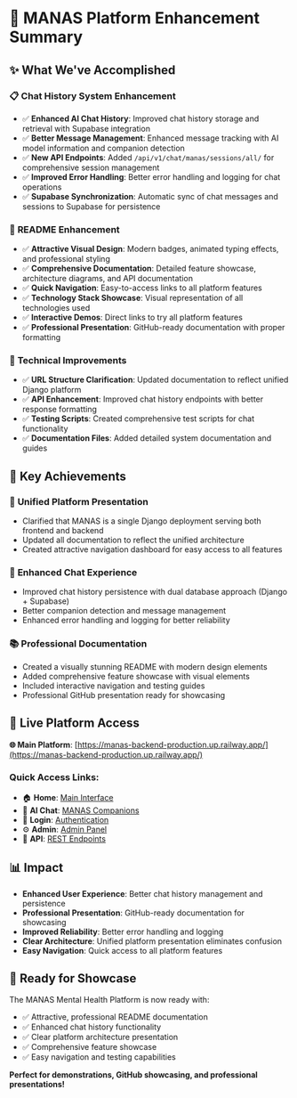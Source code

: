 # 🎉 MANAS Platform Enhancement Summary

## ✨ What We've Accomplished

### 📋 **Chat History System Enhancement**
- ✅ **Enhanced AI Chat History**: Improved chat history storage and retrieval with Supabase integration
- ✅ **Better Message Management**: Enhanced message tracking with AI model information and companion detection
- ✅ **New API Endpoints**: Added `/api/v1/chat/manas/sessions/all/` for comprehensive session management
- ✅ **Improved Error Handling**: Better error handling and logging for chat operations
- ✅ **Supabase Synchronization**: Automatic sync of chat messages and sessions to Supabase for persistence

### 🎨 **README Enhancement**
- ✅ **Attractive Visual Design**: Modern badges, animated typing effects, and professional styling
- ✅ **Comprehensive Documentation**: Detailed feature showcase, architecture diagrams, and API documentation
- ✅ **Quick Navigation**: Easy-to-access links to all platform features
- ✅ **Technology Stack Showcase**: Visual representation of all technologies used
- ✅ **Interactive Demos**: Direct links to try all platform features
- ✅ **Professional Presentation**: GitHub-ready documentation with proper formatting

### 🔧 **Technical Improvements**
- ✅ **URL Structure Clarification**: Updated documentation to reflect unified Django platform
- ✅ **API Enhancement**: Improved chat history endpoints with better response formatting
- ✅ **Testing Scripts**: Created comprehensive test scripts for chat functionality
- ✅ **Documentation Files**: Added detailed system documentation and guides

## 🚀 **Key Achievements**

### 🌟 **Unified Platform Presentation**
- Clarified that MANAS is a single Django deployment serving both frontend and backend
- Updated all documentation to reflect the unified architecture
- Created attractive navigation dashboard for easy access to all features

### 💬 **Enhanced Chat Experience**
- Improved chat history persistence with dual database approach (Django + Supabase)
- Better companion detection and message management
- Enhanced error handling and logging for better reliability

### 📚 **Professional Documentation**
- Created a visually stunning README with modern design elements
- Added comprehensive feature showcase with visual elements
- Included interactive navigation and testing guides
- Professional GitHub presentation ready for showcasing

## 🎯 **Live Platform Access**

**🌐 Main Platform**: [https://manas-backend-production.up.railway.app/](https://manas-backend-production.up.railway.app/)

### Quick Access Links:
- 🏠 **Home**: [Main Interface](https://manas-backend-production.up.railway.app/)
- 🤖 **AI Chat**: [MANAS Companions](https://manas-backend-production.up.railway.app/student/manas-ai-chat/)
- 👤 **Login**: [Authentication](https://manas-backend-production.up.railway.app/login/)
- ⚙️ **Admin**: [Admin Panel](https://manas-backend-production.up.railway.app/admin/)
- 📡 **API**: [REST Endpoints](https://manas-backend-production.up.railway.app/api/v1/)

## 📊 **Impact**

- **Enhanced User Experience**: Better chat history management and persistence
- **Professional Presentation**: GitHub-ready documentation for showcasing
- **Improved Reliability**: Better error handling and logging
- **Clear Architecture**: Unified platform presentation eliminates confusion
- **Easy Navigation**: Quick access to all platform features

## 🎉 **Ready for Showcase**

The MANAS Mental Health Platform is now ready with:
- ✅ Attractive, professional README documentation
- ✅ Enhanced chat history functionality
- ✅ Clear platform architecture presentation
- ✅ Comprehensive feature showcase
- ✅ Easy navigation and testing capabilities

**Perfect for demonstrations, GitHub showcasing, and professional presentations!**